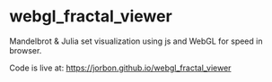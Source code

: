 # webgl_fractal_viewer
Mandelbrot &amp; Julia set visualization using js and WebGL for speed in browser.

Code is live at: https://jorbon.github.io/webgl_fractal_viewer
